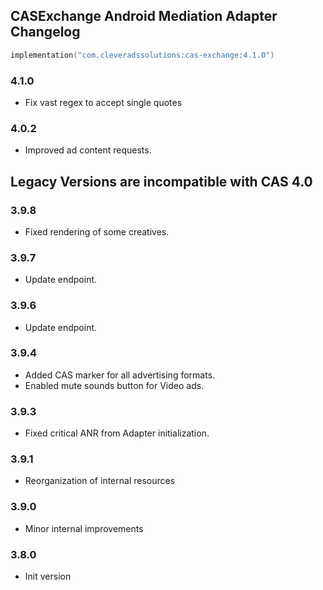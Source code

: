 ## CASExchange Android Mediation Adapter Changelog
```kotlin
implementation("com.cleveradssolutions:cas-exchange:4.1.0")
```

### 4.1.0
- Fix vast regex to accept single quotes

### 4.0.2
- Improved ad content requests.

## Legacy Versions are incompatible with CAS 4.0

### 3.9.8
- Fixed rendering of some creatives.

### 3.9.7
- Update endpoint.

### 3.9.6
- Update endpoint.

### 3.9.4
- Added CAS marker for all advertising formats.
- Enabled mute sounds button for Video ads.

### 3.9.3
- Fixed critical ANR from Adapter initialization.

### 3.9.1
- Reorganization of internal resources

### 3.9.0
- Minor internal improvements

### 3.8.0
- Init version
